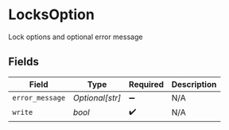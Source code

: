 # LocksOption

Lock options and optional error message


## Fields

| Field              | Type               | Required           | Description        |
| ------------------ | ------------------ | ------------------ | ------------------ |
| `error_message`    | *Optional[str]*    | :heavy_minus_sign: | N/A                |
| `write`            | *bool*             | :heavy_check_mark: | N/A                |